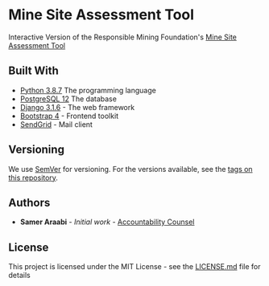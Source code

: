 # Mine Site Assessment Tool
Interactive Version of the Responsible Mining Foundation's [Mine Site Assessment Tool](https://www.responsibleminingfoundation.org/msat/)

## Built With

* [Python 3.8.7](https://www.python.org/downloads/release/python-378/) The programming language
* [PostgreSQL 12](https://www.postgresql.org/) The database
* [Django 3.1.6](https://www.djangoproject.com/) - The web framework
* [Bootstrap 4](https://getbootstrap.com/) - Frontend toolkit
* [SendGrid](https://www.sparkpost.com/) - Mail client

## Versioning

We use [SemVer](http://semver.org/) for versioning. For the versions available, see the [tags on this repository](https://github.com/acounsel/django_msat/tags). 

## Authors

* **Samer Araabi** - *Initial work* - [Accountability Counsel](https://www.accountabilitycounsel.org)

## License

This project is licensed under the MIT License - see the [LICENSE.md](LICENSE) file for details
